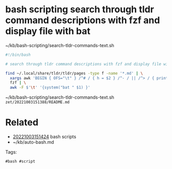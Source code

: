 # bash scripting search through tldr command descriptions with fzf and display file with bat
~/kb/bash-scripting/search-tldr-commands-text.sh
```bash
#!/bin/bash

# search through tldr command descriptions with fzf and display file with bat

find ~/.local/share/tldr/tldr/pages -type f -name '*.md' | \
  xargs awk 'BEGIN { OFS="\t" } /^# / { h = $2 } /^- / || /^> / { print FILENAME,FNR,h,$0 }' | \
  fzf | \
  awk -F $'\t' '{system("bat " $1) }'
```

~/kb/bash-scripting/search-tldr-commands-text.sh
` zet/20221003151388/README.md `

# Related

- [20221003151424](/zet/20221003151424/README.md) bash scripts
- ~/kb/auto-bash.md

Tags:

    #bash #script 
